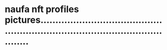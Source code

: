 # naufa nft profiles pictures......................................................................................................
